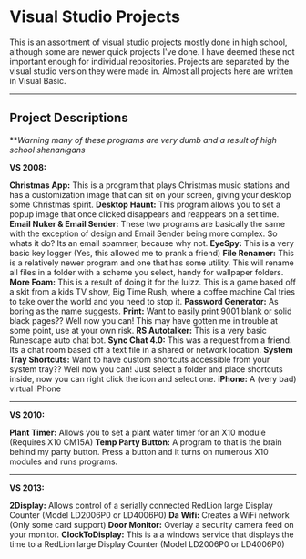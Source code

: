 

# Visual Studio Projects
This is an assortment of visual studio projects mostly done in high school, although some are newer quick projects I've done. I have deemed these not important enough for individual repositories. Projects are separated by the visual studio version they were made in. Almost all projects here are written in Visual Basic.


----------
Project Descriptions
-------
***Warning many of these programs are very dumb and a result of high school shenanigans*

**VS 2008:**

**Christmas App:** This is a program that plays Christmas music stations and has a customization image that can sit on your screen, giving your desktop some Christmas spirit.
**Desktop Haunt:** This program allows you to set a popup image that once clicked disappears and reappears on a set time.
**Email Nuker & Email Sender:** These two programs are basically the same with the exception of design and Email Sender being more complex. So whats it do? Its an email spammer, because why not.
**EyeSpy:** This is a very basic key logger (Yes, this allowed me to prank a friend)
**File Renamer:** This is a relatively newer program and one that has some utility. This will rename all files in a folder with a scheme you select, handy for wallpaper folders.
**More Foam:** This is a result of doing it for the lulzz. This is a game based off a skit from a kids TV show, Big Time Rush, where a coffee machine Cal tries to take over the world and you need to stop it.
**Password Generator:** As boring as the name suggests.
**Print:** Want to easily print 9001 blank or solid black pages?? Well now you can! This may have gotten me in trouble at some point, use at your own risk.
**RS Autotalker:** This is a very basic Runescape auto chat bot.
**Sync Chat 4.0:** This was a request from a friend. Its a chat room based off a text file in a shared or network location.
**System Tray Shortcuts:** Want to have custom shortcuts accessible from your system tray?? Well now you can! Just select a folder and place shortcuts inside, now you can right click the icon and select one.
**iPhone:** A (very bad) virtual iPhone  


----------
**VS 2010:**

**Plant Timer:** Allows you to set a plant water timer for an X10 module (Requires X10 CM15A)
**Temp Party Button:** A program to that is the brain behind my party button. Press a button and it turns on numerous X10 modules and runs programs.


----------
**VS 2013:**

**2Display:** Allows control of a serially connected RedLion large Display Counter (Model LD2006P0 or LD4006P0)
**Da Wifi:** Creates a WiFi network (Only some card support)
**Door Monitor:** Overlay a security camera feed on your monitor.
**ClockToDisplay:** This is a a windows service that displays the time to a RedLion large Display Counter (Model LD2006P0 or LD4006P0)
